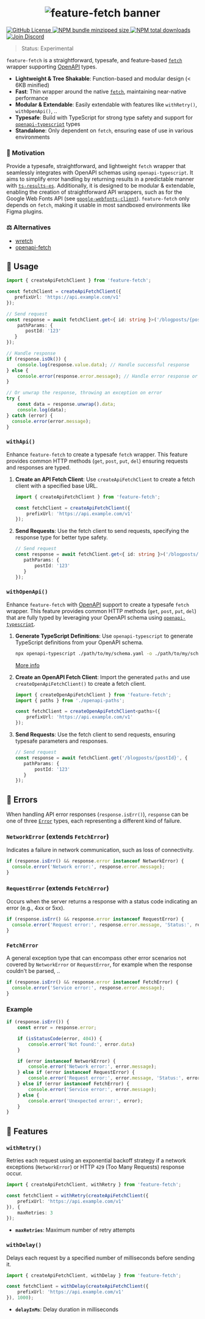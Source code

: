 <h1 align="center">
    <img src="https://raw.githubusercontent.com/builder-group/monorepo/develop/packages/feature-fetch/.github/banner.svg" alt="feature-fetch banner">
</h1>

<p align="left">
    <a href="https://github.com/builder-group/monorepo/blob/develop/LICENSE">
        <img src="https://img.shields.io/github/license/builder-group/monorepo.svg?label=license&style=flat&colorA=293140&colorB=FDE200" alt="GitHub License"/>
    </a>
    <a href="https://www.npmjs.com/package/feature-fetch">
        <img src="https://img.shields.io/bundlephobia/minzip/feature-fetch.svg?label=minzipped%20size&style=flat&colorA=293140&colorB=FDE200" alt="NPM bundle minzipped size"/>
    </a>
    <a href="https://www.npmjs.com/package/feature-fetch">
        <img src="https://img.shields.io/npm/dt/feature-fetch.svg?label=downloads&style=flat&colorA=293140&colorB=FDE200" alt="NPM total downloads"/>
    </a>
    <a href="https://discord.gg/w4xE3bSjhQ">
        <img src="https://img.shields.io/discord/795291052897992724.svg?label=&logo=discord&logoColor=000000&color=293140&labelColor=FDE200" alt="Join Discord"/>
    </a>
</p>

> Status: Experimental

`feature-fetch` is a straightforward, typesafe, and feature-based [`fetch`](https://developer.mozilla.org/en-US/docs/Web/API/Fetch_API) wrapper supporting [OpenAPI](https://www.openapis.org/) types.

- **Lightweight & Tree Shakable**: Function-based and modular design (< 6KB minified)
- **Fast**: Thin wrapper around the native [`fetch`](https://developer.mozilla.org/en-US/docs/Web/API/Fetch_API), maintaining near-native performance
- **Modular & Extendable**: Easily extendable with features like `withRetry()`, `withOpenApi()`, ..
- **Typesafe**: Build with TypeScript for strong type safety and support for [`openapi-typescript`](https://github.com/drwpow/openapi-typescript) types
- **Standalone**: Only dependent on `fetch`, ensuring ease of use in various environments

### 🌟 Motivation

Provide a typesafe, straightforward, and lightweight `fetch` wrapper that seamlessly integrates with OpenAPI schemas using `openapi-typescript`. It aims to simplify error handling by returning results in a predictable manner with [`ts-results-es`](https://github.com/lune-climate/ts-results-es#readme). Additionally, it is designed to be modular & extendable, enabling the creation of straightforward API wrappers, such as for the Google Web Fonts API (see [`google-webfonts-client`](https://github.com/builder-group/monorepo/tree/develop/packages/google-webfonts-client)). `feature-fetch` only depends on `fetch`, making it usable in most sandboxed environments like Figma plugins.

### ⚖️ Alternatives

- [wretch](https://github.com/elbywan/wretch)
- [openapi-fetch](https://github.com/drwpow/openapi-typescript/tree/main/packages/openapi-fetch)

## 📖 Usage

```ts
import { createApiFetchClient } from 'feature-fetch';

const fetchClient = createApiFetchClient({
   prefixUrl: 'https://api.example.com/v1'
});

// Send request
const response = await fetchClient.get<{ id: string }>('/blogposts/{postId}', {
    pathParams: {
       postId: '123'
   }
});

// Handle response
if (response.isOk()) {
    console.log(response.value.data); // Handle successful response
} else {
    console.error(response.error.message); // Handle error response or network exception
}

// Or unwrap the response, throwing an exception on error
try {
    const data = response.unwrap().data;
    console.log(data);
} catch (error) {
  console.error(error.message);
}
```

### `withApi()`

Enhance `feature-fetch` to create a typesafe `fetch` wrapper. This feature provides common HTTP methods (`get`, `post`, `put`, `del`) ensuring requests and responses are typed.

1. **Create an API Fetch Client**:
   Use `createApiFetchClient` to create a fetch client with a specified base URL.

   ```ts
   import { createApiFetchClient } from 'feature-fetch';

   const fetchClient = createApiFetchClient({
       prefixUrl: 'https://api.example.com/v1'
   });
   ```

2. **Send Requests**:
   Use the fetch client to send requests, specifying the response type for better type safety.

   ```ts
   // Send request
   const response = await fetchClient.get<{ id: string }>('/blogposts/{postId}', {
      pathParams: {
          postId: '123'
      }
   });
   ```

### `withOpenApi()`

Enhance `feature-fetch` with [OpenAPI](https://www.openapis.org/) support to create a typesafe `fetch` wrapper. This feature provides common HTTP methods (`get`, `post`, `put`, `del`) that are fully typed by leveraging your OpenAPI schema using [`openapi-typescript`](https://github.com/drwpow/openapi-typescript/).

1. **Generate TypeScript Definitions**:
   Use `openapi-typescript` to generate TypeScript definitions from your OpenAPI schema.

   ```bash
   npx openapi-typescript ./path/to/my/schema.yaml -o ./path/to/my/schema.d.ts
   ```
   [More info](https://github.com/drwpow/openapi-typescript/tree/main/packages/openapi-typescript)

2. **Create an OpenAPI Fetch Client**:
   Import the generated `paths` and use `createOpenApiFetchClient()` to create a fetch client.

   ```ts
   import { createOpenApiFetchClient } from 'feature-fetch';
   import { paths } from './openapi-paths';

   const fetchClient = createOpenApiFetchClient<paths>({
       prefixUrl: 'https://api.example.com/v1'
   });
   ```

3. **Send Requests**:
   Use the fetch client to send requests, ensuring typesafe parameters and responses.

   ```ts
   // Send request
   const response = await fetchClient.get('/blogposts/{postId}', {
      pathParams: {
          postId: '123'
      }
   });
   ```

## 🚨 Errors

When handling API error responses (`response.isErr()`), `response` can be one of three [`Error`](https://developer.mozilla.org/en-US/docs/Web/JavaScript/Reference/Global_Objects/Error) types, each representing a different kind of failure.

### `NetworkError` (extends `FetchError`)

Indicates a failure in network communication, such as loss of connectivity.

```ts
if (response.isErr() && response.error instanceof NetworkError) {
  console.error('Network error:', response.error.message);
}
```

### `RequestError` (extends `FetchError`)

Occurs when the server returns a response with a status code indicating an error (e.g., 4xx or 5xx).

```ts
if (response.isErr() && response.error instanceof RequestError) {
  console.error('Request error:', response.error.message, 'Status:', response.error.status);
}
```

### `FetchError`

A general exception type that can encompass other error scenarios not covered by `NetworkError` or `RequestError`, for example when the response couldn't be parsed, ..

```ts
if (response.isErr() && response.error instanceof FetchError) {
  console.error('Service error:', response.error.message);
}
```

### Example

```ts
if (response.isErr()) {
    const error = response.error;

    if (isStatusCode(error, 404)) {
        console.error('Not found:', error.data)
    }

    if (error instanceof NetworkError) {
        console.error('Network error:', error.message);
    } else if (error instanceof RequestError) {
        console.error('Request error:', error.message, 'Status:', error.status);
    } else if (error instanceof FetchError) {
        console.error('Service error:', error.message);
    } else {
        console.error('Unexpected error:', error);
    }
} 
```

## 📙 Features

### `withRetry()`

Retries each request using an exponential backoff strategy if a network exceptions (`NetworkError`) or HTTP `429` (Too Many Requests) response occur.

```ts
import { createApiFetchClient, withRetry } from 'feature-fetch';

const fetchClient = withRetry(createApiFetchClient({
    prefixUrl: 'https://api.example.com/v1'
}), {
    maxRetries: 3
});
```

- **`maxRetries`**: Maximum number of retry attempts

### `withDelay()`

Delays each request by a specified number of milliseconds before sending it.

```ts
import { createApiFetchClient, withDelay } from 'feature-fetch';

const fetchClient = withDelay(createApiFetchClient({
    prefixUrl: 'https://api.example.com/v1'
}), 1000);
```

- **`delayInMs`**: Delay duration in milliseconds